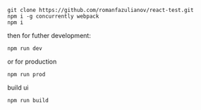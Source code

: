     git clone https://github.com/romanfazulianov/react-test.git
    npm i -g concurrently webpack
    npm i

then for futher development:

    npm run dev

or for production

    npm run prod

build ui

    npm run build